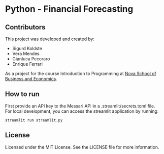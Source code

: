 # Python - Financial Forecasting

## Contributors

This project was developed and created by:

- Sigurd Koldste
- Vera Mendes
- Gianluca Pecoraro
- Enrique Ferrari

As a project for the course Introduction to Programming at [Nova School of Business and Economics]("https://novasbe.pt/").

## How to run

First provide an API key to the Messari API in a .streamlit/secrets.toml file.
For local development, you can access the streamlit application by running:

`streamlit run streamlit.py`

## License

Licensed under the MIT License. See the LICENSE file for more information.

